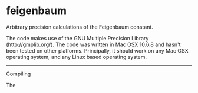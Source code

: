 feigenbaum
==========

Arbitrary precision calculations of the Feigenbaum constant.

The code makes use of the GNU Multiple Precision Library (http://gmplib.org/). The code was written in Mac OSX 10.6.8 and hasn't been tested on other platforms. Principally, it should work on any Mac OSX operating system, and any Linux based operating system.

----------
Compiling

The 
